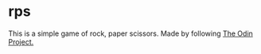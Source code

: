 # rps

This is a simple game of rock, paper
scissors. Made by following [The Odin Project.](https://www.theodinproject.com/lessons/foundations-rock-paper-scissors)